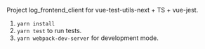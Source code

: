 Project log_frontend_client for vue-test-utils-next + TS + vue-jest.

1. `yarn install`
2. `yarn test` to run tests.
3. `yarn webpack-dev-server` for development mode.
